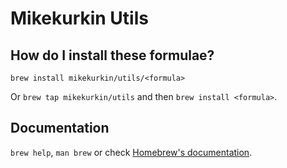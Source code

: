 # Mikekurkin Utils

## How do I install these formulae?
`brew install mikekurkin/utils/<formula>`

Or `brew tap mikekurkin/utils` and then `brew install <formula>`.

## Documentation
`brew help`, `man brew` or check [Homebrew's documentation](https://docs.brew.sh).
